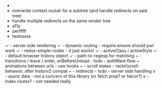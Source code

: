 - <NotFound/>
- overwrite context.routah for a subtree (and handle redirects on said tree)
- handle multiple redirects on the same render tree
- a11y
- perfffff
- testsssss

✓ - server side rendering
✓ - dynamic routing - require.ensure should just work
✓ - redux-simple-router - it just works!
✓ - activeClass / activeStyle
✓ - default browser history object
✓ - path-to-regexp for matching
~ - transitions / leave / enter, onBeforeUnload - todo - authWare flow
~ animations between urls - use hooks
~ - scroll states - rackt/scroll-behavior, after historv2 compat
~ - redirects - todo - server side handling
x - async data - not a concern of this library (or fetch prop? or falcor?)
x - index routes? - not needed really
